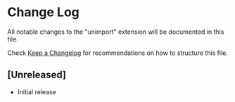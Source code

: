 # Change Log

All notable changes to the "unimport" extension will be documented in this file.

Check [Keep a Changelog](http://keepachangelog.com/) for recommendations on how to structure this file.

## [Unreleased]

- Initial release